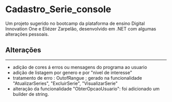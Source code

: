 # Cadastro_Serie_console
Um projeto sugerido no bootcamp da plataforma de ensino Digital Innovation One e Eliézer Zarpelão, desenvolvido em .NET com algumas alterações pessoais.

## Alterações
___
- adição de cores á erros ou mensagens do programa ao usuario
- adição de listagem por genero e por "nivel de interesse"
- tratamento de erro : OutofRangue ; gerado na funcionalidade "AtualizarSeries", "ExcluirSerie", "VisualizarSerie"
- alteração da funcionalidade "ObterOpcaoUsuario": foi adicionado um builder de string.
